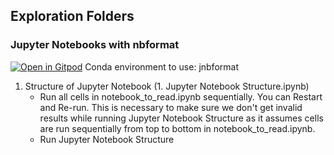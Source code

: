 ## Exploration Folders

### Jupyter Notebooks with nbformat
[![Open in Gitpod](https://gitpod.io/button/open-in-gitpod.svg)](https://gitpod.io/#https://github.com/sangeethankumar/Jupyter-Workflows/tree/main/nbformat)
Conda environment to use: jnbformat

1. Structure of Jupyter Notebook (1. Jupyter Notebook Structure.ipynb)
    - Run all cells in notebook_to_read.ipynb sequentially. You can Restart and Re-run. This is necessary to make sure we don't get invalid results while running Jupyter Notebook Structure as it assumes cells are run sequentially from top to bottom in notebook_to_read.ipynb.
    - Run Jupyter Notebook Structure

